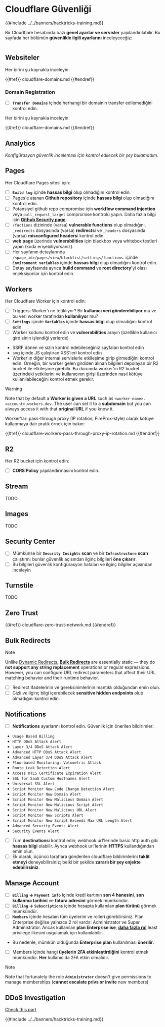 # Cloudflare Güvenliği

{{#include ../../banners/hacktricks-training.md}}

Bir Cloudflare hesabında bazı **genel ayarlar ve servisler** yapılandırılabilir. Bu sayfada her bölümün **güvenlikle ilgili ayarlarını** inceleyeceğiz:

<figure><img src="../../images/image (117).png" alt=""><figcaption></figcaption></figure>

## Websiteler

Her birini şu kaynakla inceleyin:

{{#ref}}
cloudflare-domains.md
{{#endref}}

### Domain Registration

- [ ] **`Transfer Domains`** içinde herhangi bir domainin transfer edilemediğini kontrol edin.

Her birini şu kaynakla inceleyin:

{{#ref}}
cloudflare-domains.md
{{#endref}}

## Analytics

_Konfigürasyon güvenlik incelemesi için kontrol edilecek bir şey bulamadım._

## Pages

Her Cloudflare Pages sitesi için:

- [ ] **`Build log`** içinde **hassas bilgi** olup olmadığını kontrol edin.
- [ ] Pages'e atanan **Github repository** içinde **hassas bilgi** olup olmadığını kontrol edin.
- [ ] Potansiyel github repo compromise için **workflow command injection** veya `pull_request_target` compromise kontrolü yapın. Daha fazla bilgi için [**Github Security page**](../github-security/index.html).
- [ ] `/fuctions` dizininde (varsa) **vulnerable functions** olup olmadığını, `_redirects` dosyasında (varsa) **redirects**i ve `_headers` dosyasında (varsa) **misconfigured headers**i kontrol edin.
- [ ] **web page** üzerinde **vulnerabilities** için blackbox veya whitebox testleri yapın (koda erişebiliyorsanız).
- [ ] Her sayfanın detaylarında `/<page_id>/pages/view/blocklist/settings/functions`. içinde **`Environment variables`** içinde **hassas bilgi** olup olmadığını kontrol edin.
- [ ] Detay sayfasında ayrıca **build command** ve **root directory**'yi olası enjeksiyonlar için kontrol edin.

## **Workers**

Her Cloudflare Worker için kontrol edin:

- [ ] Triggers: Worker'ı ne tetikliyor? Bir **kullanıcı veri gönderebiliyor** mu ve bu veri worker tarafından **kullanılıyor** mu?
- [ ] **`Settings`** içinde **`Variables`** içinde **hassas bilgi** olup olmadığını kontrol edin
- [ ] Worker kodunu kontrol edin ve **vulnerabilities** arayın (özellikle kullanıcı girdisinin işlendiği yerlerde)
- SSRF dönen ve sizin kontrol edebileceğiniz sayfaları kontrol edin
- svg içinde JS çalıştıran XSS'leri kontrol edin
- Worker'ın diğer internal servislerle etkileşime girip girmediğini kontrol edin. Örneğin, bir worker gelen girdiden alınan bilgileri depolayan bir R2 bucket ile etkileşime girebilir. Bu durumda worker'ın R2 bucket üzerindeki yetkilerini ve kullanıcının girişi üzerinden nasıl kötüye kullanılabileceğini kontrol etmek gerekir.

> [!WARNING]
> Note that by default a **Worker is given a URL** such as `<worker-name>.<account>.workers.dev`. The user can set it to a **subdomain** but you can always access it with that **original URL** if you know it.

Worker'ları pass-through proxy (IP rotation, FireProx-style) olarak kötüye kullanmaya dair pratik örnek için bakın:

{{#ref}}
cloudflare-workers-pass-through-proxy-ip-rotation.md
{{#endref}}

## R2

Her R2 bucket için kontrol edin:

- [ ] **CORS Policy** yapılandırmasını kontrol edin.

## Stream

TODO

## Images

TODO

## Security Center

- [ ] Mümkünse bir **`Security Insights`** **scan** ve bir **`Infrastructure`** **scan** çalıştırın; bunlar güvenlik açısından ilginç bilgileri **öne çıkarır**.
- [ ] Bu bilgileri güvenlik konfigürasyon hataları ve ilginç bilgiler açısından inceleyin

## Turnstile

TODO

## **Zero Trust**

{{#ref}}
cloudflare-zero-trust-network.md
{{#endref}}

## Bulk Redirects

> [!NOTE]
> Unlike [Dynamic Redirects](https://developers.cloudflare.com/rules/url-forwarding/dynamic-redirects/), [**Bulk Redirects**](https://developers.cloudflare.com/rules/url-forwarding/bulk-redirects/) are essentially static — they do **not support any string replacement** operations or regular expressions. However, you can configure URL redirect parameters that affect their URL matching behavior and their runtime behavior.

- [ ] Redirect ifadelerinin ve gereksinimlerinin mantıklı olduğundan emin olun.
- [ ] Gizli ve ilginç bilgi içerebilecek **sensitive hidden endpoints** olup olmadığını kontrol edin.

## Notifications

- [ ] **Notifications** ayarlarını kontrol edin. Güvenlik için önerilen bildirimler:
- `Usage Based Billing`
- `HTTP DDoS Attack Alert`
- `Layer 3/4 DDoS Attack Alert`
- `Advanced HTTP DDoS Attack Alert`
- `Advanced Layer 3/4 DDoS Attack Alert`
- `Flow-based Monitoring: Volumetric Attack`
- `Route Leak Detection Alert`
- `Access mTLS Certificate Expiration Alert`
- `SSL for SaaS Custom Hostnames Alert`
- `Universal SSL Alert`
- `Script Monitor New Code Change Detection Alert`
- `Script Monitor New Domain Alert`
- `Script Monitor New Malicious Domain Alert`
- `Script Monitor New Malicious Script Alert`
- `Script Monitor New Malicious URL Alert`
- `Script Monitor New Scripts Alert`
- `Script Monitor New Script Exceeds Max URL Length Alert`
- `Advanced Security Events Alert`
- `Security Events Alert`
- [ ] Tüm **destinations**i kontrol edin; webhook url'lerinde basic http auth gibi **hassas bilgi** olabilir. Ayrıca webhook url'lerinin **HTTPS** kullandığından emin olun.
- [ ] Ek olarak, üçüncü taraflara gönderilen cloudflare bildirimlerini **taklit etmeyi** deneyebilirsiniz; belki bir şekilde **zararlı bir şey enjekte edebilirsiniz**.

## Manage Account

- [ ] **`Billing` -> `Payment info`** içinde kredi kartının **son 4 hanesini**, **son kullanma tarihini** ve **fatura adresini** görmek mümkündür.
- [ ] **`Billing` -> `Subscriptions`** içinde hesapta kullanılan **plan türünü** görmek mümkündür.
- [ ] **`Members`** içinde hesabın tüm üyelerini ve rolleri görebilirsiniz. Plan Enterprise değilse yalnızca 2 rol vardır: Administrator ve Super Administrator. Ancak kullanılan **plan Enterprise ise**, [**daha fazla rol**](https://developers.cloudflare.com/fundamentals/account-and-billing/account-setup/account-roles/) least privilege ilkesini uygulamak için kullanılabilir.
- Bu nedenle, mümkün olduğunda **Enterprise plan** kullanılması **önerilir**.
- [ ] Members içinde hangi **üyelerin** **2FA etkinleştirdiğini** kontrol etmek mümkündür. **Her** kullanıcıda 2FA etkin olmalıdır.

> [!NOTE]
> Note that fortunately the role **`Administrator`** doesn't give permissions to manage memberships (**cannot escalate privs or invite** new members)

## DDoS Investigation

[Check this part](cloudflare-domains.md#cloudflare-ddos-protection).

{{#include ../../banners/hacktricks-training.md}}
